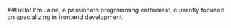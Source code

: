 ##Hello! I'm Jaine, a passionate programming enthusiast, currently focused on specializing in frontend development.